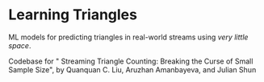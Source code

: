 # Learning Triangles
ML models for predicting triangles in real-world streams using *very little space*.

Codebase for " Streaming Triangle Counting: Breaking the Curse of Small Sample Size", by Quanquan C. Liu, Aruzhan Amanbayeva, and Julian Shun
